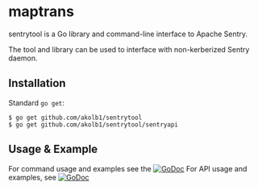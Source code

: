 # maptrans

sentrytool is a Go library and command-line interface to Apache Sentry.

The tool and library can be used to interface with non-kerberized Sentry daemon.

## Installation

Standard `go get`:

```
$ go get github.com/akolb1/sentrytool
$ go get github.com/akolb1/sentrytool/sentryapi
```

## Usage & Example

For command usage and examples see the
[![GoDoc](https://godoc.org/github.com/akolb1/sentrytool?status.svg)](https://godoc.org/github.com/akolb1/sentrytool)
For API usage and examples, see
[![GoDoc](https://godoc.org/github.com/akolb1/sentrytool/sentryapi?status.svg)](https://godoc.org/github.com/akolb1/sentrytool/sentryapi)
